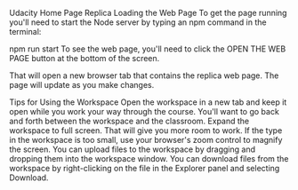 Udacity Home Page Replica
Loading the Web Page
To get the page running you'll need to start the Node server by typing an npm command in the terminal:

npm run start
To see the web page, you'll need to click the OPEN THE WEB PAGE button at the bottom of the screen.

That will open a new browser tab that contains the replica web page. The page will update as you make changes.

Tips for Using the Workspace
Open the workspace in a new tab and keep it open while you work your way through the course. You'll want to go back and forth between the workspace and the classroom.
Expand the workspace to full screen. That will give you more room to work.
If the type in the workspace is too small, use your browser's zoom control to magnify the screen.
You can upload files to the workspace by dragging and dropping them into the workspace window.
You can download files from the workspace by right-clicking on the file in the Explorer panel and selecting Download.
